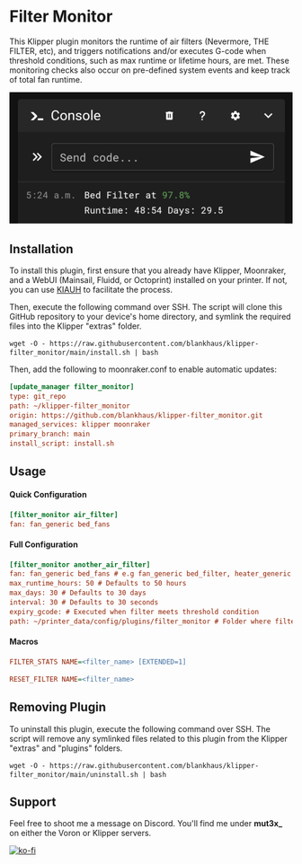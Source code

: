 # Filter Monitor

This Klipper plugin monitors the runtime of air filters (Nevermore, THE FILTER, etc), and triggers notifications and/or executes G-code when threshold conditions, such as max runtime or lifetime hours, are met. These monitoring checks also occur on pre-defined system events and keep track of total fan runtime.

![Example](./docs/images/example.png)

## Installation

To install this plugin, first ensure that you already have Klipper, Moonraker, and a WebUI (Mainsail, Fluidd, or Octoprint) installed on your printer. If not, you can use [KIAUH](https://github.com/dw-0/kiauh) to facilitate the process.

Then, execute the following command over SSH. The script will clone this GitHub repository to your device's home directory, and symlink the required files into the Klipper "extras" folder.

```
wget -O - https://raw.githubusercontent.com/blankhaus/klipper-filter_monitor/main/install.sh | bash
```

Then, add the following to moonraker.conf to enable automatic updates:

```ini
[update_manager filter_monitor]
type: git_repo
path: ~/klipper-filter_monitor
origin: https://github.com/blankhaus/klipper-filter_monitor.git
managed_services: klipper moonraker
primary_branch: main
install_script: install.sh
```

## Usage

#### Quick Configuration

```ini
[filter_monitor air_filter]
fan: fan_generic bed_fans
```

#### Full Configuration

```ini
[filter_monitor another_air_filter]
fan: fan_generic bed_fans # e.g fan_generic bed_filter, heater_generic heated_chamber, etc
max_runtime_hours: 50 # Defaults to 50 hours
max_days: 30 # Defaults to 30 days
interval: 30 # Defaults to 30 seconds
expiry_gcode: # Executed when filter meets threshold condition
path: ~/printer_data/config/plugins/filter_monitor # Folder where filter data is stored
```

#### Macros

```ini
FILTER_STATS NAME=<filter_name> [EXTENDED=1]
```

```ini
RESET_FILTER NAME=<filter_name>
```

## Removing Plugin

To uninstall this plugin, execute the following command over SSH. The script will remove any symlinked files related to this plugin from the Klipper "extras" and "plugins" folders.

```
wget -O - https://raw.githubusercontent.com/blankhaus/klipper-filter_monitor/main/uninstall.sh | bash
```

## Support

Feel free to shoot me a message on Discord. You'll find me under **mut3x_** on either the Voron or Klipper servers.

[![ko-fi](https://ko-fi.com/img/githubbutton_sm.svg)](https://ko-fi.com/M4M3125C21)
